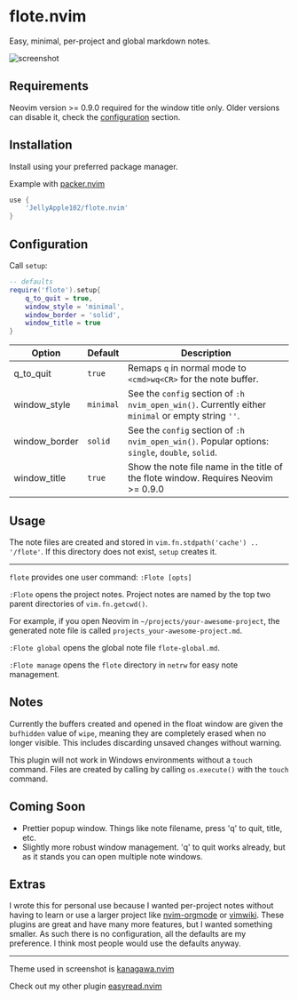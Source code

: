 # flote.nvim

Easy, minimal, per-project and global markdown notes.

![screenshot](https://user-images.githubusercontent.com/48893929/229207438-80b1d354-defa-45dd-a8dd-2c06e86911f4.png)

## Requirements

Neovim version >= 0.9.0 required for the window title only.
Older versions can disable it, check the [configuration](#configuration) section.

## Installation

Install using your preferred package manager.

Example with [packer.nvim](https://github.com/wbthomason/packer.nvim)

```lua
use {
    'JellyApple102/flote.nvim'
}
```

## Configuration

Call `setup`:

```lua
-- defaults
require('flote').setup{
    q_to_quit = true,
    window_style = 'minimal',
    window_border = 'solid',
    window_title = true
}
```

| Option | Default | Description |
| ------ | ------- | ----------- |
| q_to_quit | `true` | Remaps `q` in normal mode to `<cmd>wq<CR>` for the note buffer. |
| window_style | `minimal` | See the `config` section of `:h nvim_open_win()`. Currently either `minimal` or empty string `''`. |
| window_border | `solid` | See the `config` section of `:h nvim_open_win()`. Popular options: `single`, `double`, `solid`. |
| window_title | `true` | Show the note file name in the title of the flote window. Requires Neovim >= 0.9.0 |

## Usage

The note files are created and stored in
`vim.fn.stdpath('cache') .. '/flote'`.
If this directory does not exist, `setup` creates it.

---

`flote` provides one user command: `:Flote [opts]`

`:Flote` opens the project notes.
Project notes are named by the top two parent directories of `vim.fn.getcwd()`.

For example, if you open Neovim in `~/projects/your-awesome-project`,
the generated note file is called `projects_your-awesome-project.md`.

`:Flote global` opens the global note file `flote-global.md`.

`:Flote manage` opens the `flote` directory in `netrw` for easy note management.

## Notes

Currently the buffers created and opened in the float window are 
given the `bufhidden` value of `wipe`, meaning they are completely erased 
when no longer visible. This includes discarding unsaved changes without warning.

This plugin will not work in Windows environments without a `touch` command.
Files are created by calling by calling `os.execute()` with the `touch` command.

## Coming Soon

- Prettier popup window. Things like note filename, press 'q' to quit, title, etc.
- Slightly more robust window management. 'q' to quit works already, but as it stands
you can open multiple note windows.

## Extras

I wrote this for personal use because I wanted per-project notes without 
having to learn or use a larger project like [nvim-orgmode](https://github.com/nvim-orgmode/orgmode) 
or [vimwiki](https://github.com/vimwiki/vimwiki). These plugins are great and have many more features, 
but I wanted something smaller.
As such there is no configuration, all the defaults are my preference.
I think most people would use the defaults anyway.

---

Theme used in screenshot is [kanagawa.nvim](https://github.com/rebelot/kanagawa.nvim)

Check out my other plugin [easyread.nvim](https://github.com/JellyApple102/easyread.nvim)
